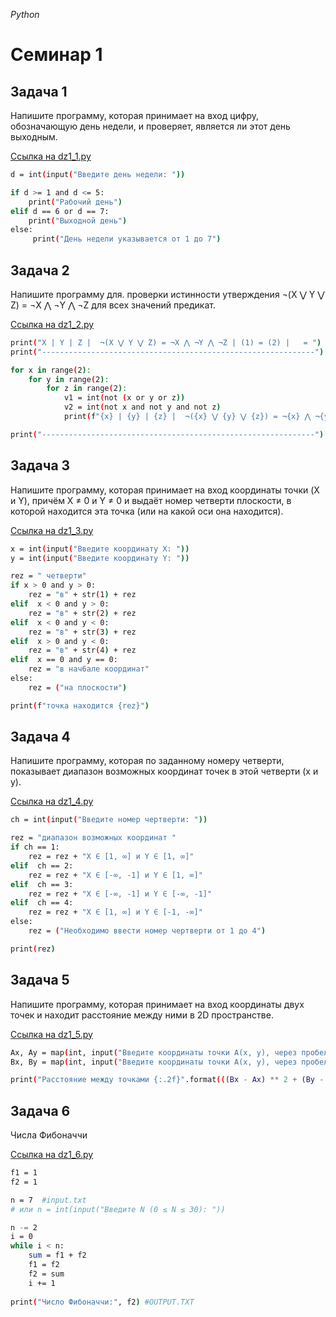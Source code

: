 _Python_

# Семинар 1

## Задача 1
Напишите программу, которая принимает на вход цифру, обозначающую день недели, и проверяет, является ли этот день выходным.

[Ссылка на dz1_1.py](https://github.com/Leon2kk/GB_Python/blob/master/dz1_1.py)

```sh
d = int(input("Введите день недели: "))

if d >= 1 and d <= 5:
    print("Рабочий день")
elif d == 6 or d == 7:
    print("Выходной день")
else: 
     print("День недели указывается от 1 до 7")
```

## Задача 2
Напишите программу для. проверки истинности утверждения ¬(X ⋁ Y ⋁ Z) = ¬X ⋀ ¬Y ⋀ ¬Z для всех значений предикат.

[Ссылка на dz1_2.py](https://github.com/Leon2kk/GB_Python/blob/master/dz1_2.py)

```sh
print("X | Y | Z |  ¬(X ⋁ Y ⋁ Z) = ¬X ⋀ ¬Y ⋀ ¬Z | (1) = (2) |   = ")
print("-------------------------------------------------------------")

for x in range(2):
    for y in range(2):
        for z in range(2):
            v1 = int(not (x or y or z))
            v2 = int(not x and not y and not z)
            print(f"{x} | {y} | {z} |  ¬({x} ⋁ {y} ⋁ {z}) = ¬{x} ⋀ ¬{y} ⋀ ¬{z} |   {v1} = {v2}   |  {v1 == v2}")

print("-------------------------------------------------------------")
```

## Задача 3
Напишите программу, которая принимает на вход координаты точки (X и Y), причём X ≠ 0 и Y ≠ 0 и выдаёт номер четверти плоскости, в которой находится эта точка (или на какой оси она находится).


[Ссылка на dz1_3.py](https://github.com/Leon2kk/GB_Python/blob/master/dz1_3.py)

```sh
x = int(input("Введите координату X: "))
y = int(input("Введите координату Y: "))

rez = " четверти"
if x > 0 and y > 0:
    rez = "в" + str(1) + rez
elif  x < 0 and y > 0:
    rez = "в" + str(2) + rez
elif  x < 0 and y < 0:
    rez = "в" + str(3) + rez
elif  x > 0 and y < 0:
    rez = "в" + str(4) + rez
elif  x == 0 and y == 0:
    rez = "в нач6але координат"
else:
    rez = ("на плоскости")

print(f"точка находится {rez}")
```

## Задача 4
Напишите программу, которая по заданному номеру четверти, показывает диапазон возможных координат точек в этой четверти (x и y).


[Ссылка на dz1_4.py](https://github.com/Leon2kk/GB_Python/blob/master/dz1_4.py)

```sh
ch = int(input("Введите номер чертверти: "))

rez = "диапазон возможных координат "
if ch == 1:
    rez = rez + "Х ∈ [1, ∞] и Y ∈ [1, ∞]"
elif  ch == 2:
    rez = rez + "Х ∈ [-∞, -1] и Y ∈ [1, ∞]"
elif  ch == 3:
    rez = rez + "Х ∈ [-∞, -1] и Y ∈ [-∞, -1]"
elif  ch == 4:
    rez = rez + "Х ∈ [1, ∞] и Y ∈ [-1, -∞]"
else:
    rez = ("Необходимо ввести номер чертверти от 1 до 4")

print(rez)
```

## Задача 5
Напишите программу, которая принимает на вход координаты двух точек и находит расстояние между ними в 2D пространстве.


[Ссылка на dz1_5.py](https://github.com/Leon2kk/GB_Python/blob/master/dz1_5.py)

```sh
Ax, Ay = map(int, input("Введите координаты точки A(x, y), через пробел: ").split())
Bx, By = map(int, input("Введите координаты точки A(x, y), через пробел: ").split())

print("Расстояние между точками {:.2f}".format(((Bx - Ax) ** 2 + (By - Ay) ** 2) ** (0.5)))

```

## Задача 6
Числа Фибоначчи

[Ссылка на dz1_6.py](https://github.com/Leon2kk/GB_Python/blob/master/dz1_6.py)

```sh
f1 = 1
f2 = 1

n = 7  #input.txt
# или n = int(input("Введите N (0 ≤ N ≤ 30): "))

n -= 2
i = 0
while i < n:
    sum = f1 + f2
    f1 = f2
    f2 = sum
    i += 1
 
print("Число Фибоначчи:", f2) #OUTPUT.TXT
```